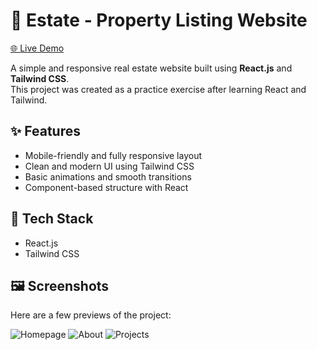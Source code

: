 # 🏡 Estate - Property Listing Website

[🌐 Live Demo](https://estate-property-listing-platform.onrender.com)

A simple and responsive real estate website built using **React.js** and **Tailwind CSS**.  
This project was created as a practice exercise after learning React and Tailwind.

## ✨ Features

- Mobile-friendly and fully responsive layout
- Clean and modern UI using Tailwind CSS
- Basic animations and smooth transitions
- Component-based structure with React

## 🔧 Tech Stack

- React.js
- Tailwind CSS

## 🖼️ Screenshots

Here are a few previews of the project:

![Homepage](https://github.com/user-attachments/assets/8a2ab4fe-ed5d-4b7d-82c6-a4bbe024dc69)
![About](https://github.com/user-attachments/assets/4314f8d0-1f68-4c92-a60b-ccf5ca314d0b)
![Projects](https://github.com/user-attachments/assets/1e5418a3-bca7-4776-a750-4fd44dbb8ebe)


